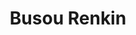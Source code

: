 --- 
title: "Busou Renkin"
publishdate: "2019-8-19T16:48:46+02:00"
src: "https://365manga.net/manga/busou-renkin"
image: "https://data.365manga.net/images/thumbnails/6487-busou-renkin.jpg"
description: "Talk about being at the wrong place at the wrong time! High school student Kazuki Muto had no clue what he was in for when he rescued damsel in distress Tokiko from a monster known as a 'homunculus.' Disguised as humans—who actually eat humans—homunculi are malevolent creatures that affix themselves to people's brains, and once fully grown, the only thing that can annihilate them is a weapon called Buso Renkin!…"
---